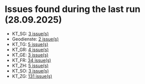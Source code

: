 # Issues found during the last run (28.09.2025)

- KT_SG: [3 issue(s)](tools/KT_SG_errors.csv)
- Geodienste: [2 issue(s)](tools/Geodienste_errors.csv)
- KT_TG: [5 issue(s)](tools/KT_TG_errors.csv)
- KT_GR: [4 issue(s)](tools/KT_GR_errors.csv)
- KT_GE: [3 issue(s)](tools/KT_GE_errors.csv)
- KT_FR: [34 issue(s)](tools/KT_FR_errors.csv)
- KT_ZH: [5 issue(s)](tools/KT_ZH_errors.csv)
- KT_SO: [3 issue(s)](tools/KT_SO_errors.csv)
- KT_ZG: [131 issue(s)](tools/KT_ZG_errors.csv)
